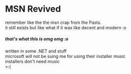 # MSN Revived
remember like the the msn crap from the Pasts.
<br>it still exists but like what if it was like decent and modern :o
##### that's what this is omg omg :o
written in some .NET and stuff
<br>microsoft will not be suing me for using their installer music
<br>installers don't need music
<br>>:(

